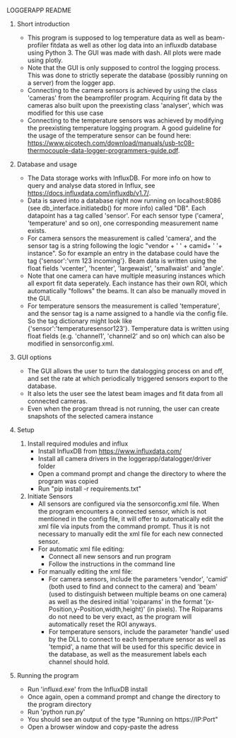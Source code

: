 LOGGERAPP README

1. Short introduction

    - This program is supposed to log temperature data as well as beam-profiler fitdata as well as other log data into an influxdb database using Python 3. The GUI was made with dash. All plots were made using plotly.
    - Note that the GUI is only supposed to control the logging process. This was done to strictly seperate the database (possibly running on a server) from the logger app.
    - Connecting to the camera sensors is achieved by using the class 'cameras' from the beamprofiler program. Acquiring fit data by the cameras also built upon the preexisting class 'analyser', which was modified for this use case
    - Connecting to the temperature sensors was achieved by modifying the preexisting temperature logging program. A good guideline for the usage of the temperature sensor can be found here: https://www.picotech.com/download/manuals/usb-tc08-thermocouple-data-logger-programmers-guide.pdf.
    
    

2. Database and usage

    - The Data storage works with InfluxDB. For more info on how to query and analyse data stored in Influx, see https://docs.influxdata.com/influxdb/v1.7/.
    - Data is saved into a database right now running on localhost:8086 (see db_interface.initiatedb() for more info) called "DB". Each datapoint has a tag called 'sensor'. For each sensor type ('camera', 'temperature' and so on), one corresponding measurement name exists.
    - For camera sensors the measurement is called 'camera', and the sensor tag is a string following the logic "vendor + ' ' + camid+ ' '+ instance". So for example an entry in the database could have the tag {'sensor':'vrm 123 incoming'}. Beam data is written using the float fields 'vcenter', 'hcenter', 'largewaist', 'smallwaist' and 'angle'.
    - Note that one camera can have multiple measuring instances which all export fit data seperately. Each instance has their own ROI, which automatically "follows" the beams. It can also be manually moved in the GUI.
    - For temperature sensors the measurement is called 'temperature', and the sensor tag is a name assigned to a handle via the config file. So the tag dictionary might look like {'sensor':'temperaturesensor123'}. Temperature data is written using float fields (e.g. 'channel1', 'channel2' and so on) which can also be modified in sensorconfig.xml.


3. GUI options

    - The GUI allows the user to turn the datalogging process on and off, and set the rate at which periodically triggered sensors export to the database.
    - It also lets the user see the latest beam images and fit data from all connected cameras.
    - Even when the program thread is not running, the user can create snapshots of the selected camera instance

    


4. Setup
    1. Install required modules and influx
        - Install InfluxDB from https://www.influxdata.com/
        - Install all camera drivers in the loggerapp/datalogger/driver folder
        - Open a command prompt and change the directory to where the program was copied
        - Run "pip install -r requirements.txt"
    2. Initiate Sensors
        - All sensors are configured via the sensorconfig.xml file. When the program encounters a connected sensor, which is not mentioned in the config file, it will offer to automatically edit the xml file via inputs from the command prompt. Thus it is not necessary to manually edit the xml file for each new connected sensor.
        - For automatic xml file editing:
            - Connect all new sensors and run program
            - Follow the instructions in the command line
        - For manually editing the xml file:
            - For camera sensors, include the parameters 'vendor', 'camid' (both used to find and connect to the camera) and 'beam' (used to distinguish between multiple beams on one camera) as well as the desired initial 'roiparams' in the format '(x-Position,y-Position,width,height)' (in pixels). The Roiparams do not need to be very exact, as the program will automatically reset the ROI anyways.
            - For temperature sensors, include the parameter 'handle' used by the DLL to connect to each temperature sensor as well as 'tempid', a name that will be used for this specific device in the database, as well as the measurement labels each channel should hold.

    
    
    
5. Running the program
    - Run 'influxd.exe' from the InfluxDB install
    - Once again, open a command prompt and change the directory to the program directory
    - Run 'python run.py' 
    - You should see an output of the type "Running on https://IP:Port"
    - Open a browser window and copy-paste the adress
 


 
